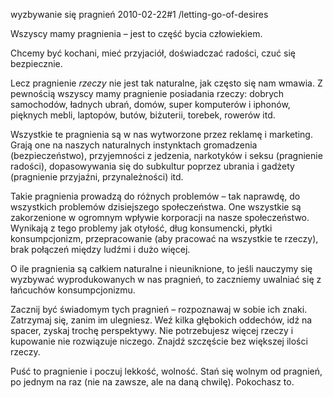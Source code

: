 wyzbywanie się pragnień
2010-02-22#1
/letting-go-of-desires

Wszyscy mamy pragnienia &#8211; jest to część bycia człowiekiem.

Chcemy być kochani, mieć przyjaciół, doświadczać radości, czuć się bezpiecznie.

Lecz pragnienie _rzeczy_ nie jest tak naturalne, jak często się nam wmawia. Z pewnością wszyscy mamy pragnienie posiadania rzeczy: dobrych samochodów, ładnych ubrań, domów, super komputerów i iphonów, pięknych mebli, laptopów, butów, biżuterii, torebek, rowerów itd.

Wszystkie te pragnienia są w nas wytworzone przez reklamę i marketing. Grają one na naszych naturalnych instynktach gromadzenia (bezpieczeństwo), przyjemności z jedzenia, narkotyków i seksu (pragnienie radości), dopasowywania się do subkultur poprzez ubrania i gadżety (pragnienie przyjaźni, przynależności) itd.

Takie pragnienia prowadzą do różnych problemów &#8211; tak naprawdę, do wszystkich problemów dzisiejszego społeczeństwa. One wszystkie są zakorzenione w ogromnym wpływie korporacji na nasze społeczeństwo. Wynikają z tego problemy jak otyłość, dług konsumencki, płytki konsumpcjonizm, przepracowanie (aby pracować na wszystkie te rzeczy), brak połączeń między ludźmi i dużo więcej.

O ile pragnienia są całkiem naturalne i nieuniknione, to jeśli nauczymy się wyzbywać wyprodukowanych w nas pragnień, to zaczniemy uwalniać się z łańcuchów konsumpcjonizmu.

Zacznij być świadomym tych pragnień &#8211; rozpoznawaj w sobie ich znaki. Zatrzymaj się, zanim im ulegniesz. Weź kilka głębokich oddechów, idź na spacer, zyskaj trochę perspektywy. Nie potrzebujesz więcej rzeczy i kupowanie nie rozwiązuje niczego. Znajdź szczęście bez większej ilości rzeczy.

Puść to pragnienie i poczuj lekkość, wolność. Stań się wolnym od pragnień, po jednym na raz (nie na zawsze, ale na daną chwilę). Pokochasz to.
